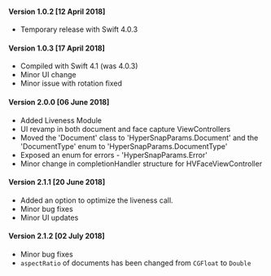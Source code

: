 #### Version 1.0.2 [12 April 2018]
- Temporary release with Swift 4.0.3


#### Version 1.0.3 [17 April 2018]

- Compiled with Swift 4.1 (was 4.0.3)
- Minor UI change
- Minor issue with rotation fixed

#### Version 2.0.0 [06 June 2018]

- Added Liveness Module
- UI revamp in both document and face capture ViewControllers
- Moved the 'Document' class to 'HyperSnapParams.Document' and the 'DocumentType' enum to 'HyperSnapParams.DocumentType'
- Exposed an enum for errors - 'HyperSnapParams.Error'
- Minor change in completionHandler structure for HVFaceViewController

#### Version 2.1.1 [20 June 2018]

- Added an option to optimize the liveness call.
- Minor bug fixes
- Minor UI updates


#### Version 2.1.2 [02 July 2018]

- Minor bug fixes
- `aspectRatio`  of documents has been changed from `CGFloat` to `Double`



